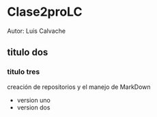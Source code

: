 # Clase2proLC
Autor: Luis Calvache 
## titulo dos 
### titulo tres
creación de repositorios y el manejo de MarkDown
- version uno
- version dos
